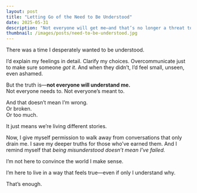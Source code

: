 ```yaml
---
layout: post
title: "Letting Go of the Need to Be Understood"
date: 2025-05-31
description: "Not everyone will get me—and that’s no longer a threat to my worth."
thumbnail: /images/posts/need-to-be-understood.jpg
---
```


There was a time I desperately wanted to be understood.

I’d explain my feelings in detail. Clarify my choices. Overcommunicate just to make sure someone *got it*. And when they didn’t, I’d feel small, unseen, even ashamed.

But the truth is—**not everyone will understand me.**  
Not everyone needs to. Not everyone’s meant to.

And that doesn’t mean I’m wrong.  
Or broken.  
Or too much.

It just means we’re living different stories.

Now, I give myself permission to walk away from conversations that only drain me. I save my deeper truths for those who’ve earned them. And I remind myself that *being misunderstood doesn’t mean I’ve failed.*

I’m not here to convince the world I make sense.

I’m here to live in a way that feels true—even if only I understand why.

That’s enough.
